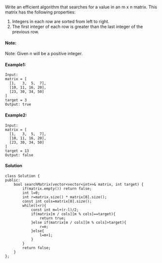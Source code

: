 Write an efficient algorithm that searches for a value in an m x n matrix. This matrix has the following properties:

1. Integers in each row are sorted from left to right.
2. The first integer of each row is greater than the last integer of the previous row.

#### Note:
Note: Given n will be a positive integer.

#### Example1:
```
Input:
matrix = [
  [1,   3,  5,  7],
  [10, 11, 16, 20],
  [23, 30, 34, 50]
]
target = 3
Output: true
```

#### Example2:
```
Input:
matrix = [
  [1,   3,  5,  7],
  [10, 11, 16, 20],
  [23, 30, 34, 50]
]
target = 13
Output: false
```

#### Solution
```
class Solution {
public:
    bool searchMatrix(vector<vector<int>>& matrix, int target) {
        if(matrix.empty()) return false;
        int l=0;
        int r=matrix.size() * matrix[0].size();
        const int cols=matrix[0].size();
        while(l<r){
            const int m=l+(r-l)/2;
            if(matrix[m / cols][m % cols]==target){
                return true;
            }else if(matrix[m / cols][m % cols]>target){
                r=m;
            }else{
                l=m+1;
            }
        }
        return false;
    }
};
```